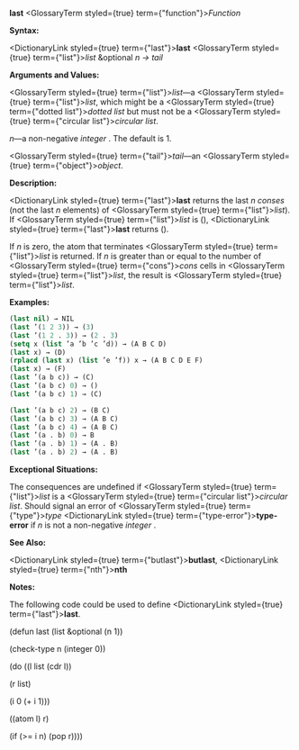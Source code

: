 **last** <GlossaryTerm styled={true} term={"function"}><i>Function</i></GlossaryTerm> 



**Syntax:** 



<DictionaryLink styled={true} term={"last"}><b>last</b></DictionaryLink> <GlossaryTerm styled={true} term={"list"}><i>list</i></GlossaryTerm> &amp;optional *n → tail* 



**Arguments and Values:** 



<GlossaryTerm styled={true} term={"list"}><i>list</i></GlossaryTerm>—a <GlossaryTerm styled={true} term={"list"}><i>list</i></GlossaryTerm>, which might be a <GlossaryTerm styled={true} term={"dotted list"}><i>dotted list</i></GlossaryTerm> but must not be a <GlossaryTerm styled={true} term={"circular list"}><i>circular list</i></GlossaryTerm>. 



*n*—a non-negative *integer* . The default is 1. 



<GlossaryTerm styled={true} term={"tail"}><i>tail</i></GlossaryTerm>—an <GlossaryTerm styled={true} term={"object"}><i>object</i></GlossaryTerm>. 



**Description:** 



<DictionaryLink styled={true} term={"last"}><b>last</b></DictionaryLink> returns the last *n conses* (not the last *n* elements) of <GlossaryTerm styled={true} term={"list"}><i>list</i></GlossaryTerm>). If <GlossaryTerm styled={true} term={"list"}><i>list</i></GlossaryTerm> is (), <DictionaryLink styled={true} term={"last"}><b>last</b></DictionaryLink> returns (). 



If *n* is zero, the atom that terminates <GlossaryTerm styled={true} term={"list"}><i>list</i></GlossaryTerm> is returned. If *n* is greater than or equal to the number of <GlossaryTerm styled={true} term={"cons"}><i>cons</i></GlossaryTerm> cells in <GlossaryTerm styled={true} term={"list"}><i>list</i></GlossaryTerm>, the result is <GlossaryTerm styled={true} term={"list"}><i>list</i></GlossaryTerm>. 



**Examples:**
```lisp
(last nil) → NIL 
(last ’(1 2 3)) → (3) 
(last ’(1 2 . 3)) → (2 . 3) 
(setq x (list ’a ’b ’c ’d)) → (A B C D) 
(last x) → (D) 
(rplacd (last x) (list ’e ’f)) x → (A B C D E F) 
(last x) → (F) 
(last ’(a b c)) → (C) 
(last ’(a b c) 0) → () 
(last ’(a b c) 1) → (C) 

(last ’(a b c) 2) → (B C) 
(last ’(a b c) 3) → (A B C) 
(last ’(a b c) 4) → (A B C) 
(last ’(a . b) 0) → B 
(last ’(a . b) 1) → (A . B) 
(last ’(a . b) 2) → (A . B) 
```
**Exceptional Situations:** 



The consequences are undefined if <GlossaryTerm styled={true} term={"list"}><i>list</i></GlossaryTerm> is a <GlossaryTerm styled={true} term={"circular list"}><i>circular list</i></GlossaryTerm>. Should signal an error of <GlossaryTerm styled={true} term={"type"}><i>type</i></GlossaryTerm> <DictionaryLink styled={true} term={"type-error"}><b>type-error</b></DictionaryLink> if *n* is not a non-negative *integer* . 



**See Also:** 



<DictionaryLink styled={true} term={"butlast"}><b>butlast</b></DictionaryLink>, <DictionaryLink styled={true} term={"nth"}><b>nth</b></DictionaryLink> 



**Notes:** 



The following code could be used to define <DictionaryLink styled={true} term={"last"}><b>last</b></DictionaryLink>. 



(defun last (list &amp;optional (n 1)) 



(check-type n (integer 0)) 



(do ((l list (cdr l)) 



(r list) 



(i 0 (+ i 1))) 



((atom l) r) 



(if (&gt;= i n) (pop r)))) 



